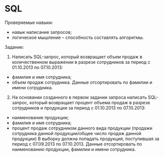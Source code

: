 # SQL

Проверяемые навыки:
- навык написание запросов;
- логическое мышление – способность составлять алгоритмы.

Задание:
1. Написать SQL-запрос, который возвращает объем продаж в количественном выражении в разрезе сотрудников за период с 01.10.2013 по 07.10.2013: 
- фамилия и имя сотрудника; 
- объем продаж сотрудника.
Данные отсортировать по фамилии и имени сотрудника.

2. На основании созданного в первом задании запроса написать SQL-запрос, который возвращает процент объема продаж в разрезе сотрудников и продукции за период с 01.10.2013 по 07.10.2013: 
- наименование продукции;
- фамилия и имя сотрудника;
- процент продаж сотрудником данного вида продукции (продажи сотрудника данной продукции/общее число продаж данной продукции)
В выборку должна попадать продукция, поступившая за период с 07.09.2013 по 07.10.2013.
Данные отсортировать по наименованию продукции, фамилии и имени сотрудника.
